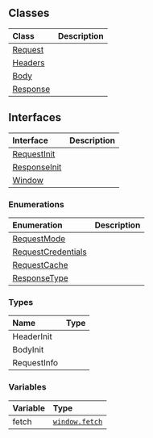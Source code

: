 


## Classes

| Class	   |  Description |
|:-------------|:---------------|
| [Request](request.md)     |  |
| [Headers](headers.md)     |  |
| [Body](body.md)     |  |
| [Response](response.md)     |  |



## Interfaces

| Interface	   |  Description |
|:-------------|:---------------|
| [RequestInit](requestinit.md)   |   |
| [ResponseInit](responseinit.md)   |   |
| [Window](window.md)   |   |



### Enumerations

| Enumeration	   | Description|
|:-----------|:------------|
|[RequestMode](requestmode.md)    |  |
|[RequestCredentials](requestcredentials.md)    |  |
|[RequestCache](requestcache.md)    |  |
|[ResponseType](responsetype.md)    |  |


### Types

| Name	   |  Type |
|:-----------|:------------|
|HeaderInit   |  |
|BodyInit   |  |
|RequestInfo   |  |



### Variables

| Variable	   | Type|
|:-----------|:------------|
|fetch   | [`window.fetch`](window.md#fetch) |

